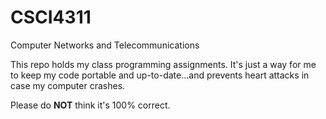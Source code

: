 # CSCI4311
Computer Networks and Telecommunications

This repo holds my class programming assignments. 
It's just a way for me to keep my code portable and up-to-date...and prevents heart attacks in case my computer crashes.

Please do __NOT__ think it's 100% correct.
